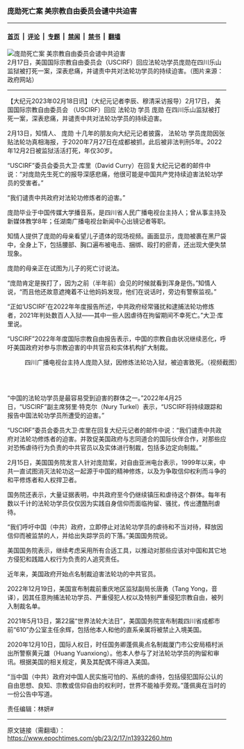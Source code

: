 ### 庞勋死亡案 美宗教自由委员会谴中共迫害

---

#### [首页](../../../..?n13932260) &nbsp;|&nbsp; [评论](../../../../../epoch-comment?n13932260) &nbsp;|&nbsp; [专题](../../../../../epoch-special?n13932260) &nbsp;|&nbsp; [禁闻](../../../../../epoch-news?n13932260) &nbsp;|&nbsp; [禁书](../../../../../books?n13932260) &nbsp;|&nbsp; [翻墙](https://github.com/gfw-breaker/nogfw/blob/master/README.md?n13932260)


<div><img alt="庞勋死亡案 美宗教自由委员会谴中共迫害" class="attachment-djy_600_400 size-djy_600_400 wp-post-image" src="https://i.epochtimes.com/assets/uploads/2023/02/id13932327-1411061403422639-600x400.jpeg"/>
<div class="caption">
 2月17日，美国国际宗教自由委员会（USCIRF）回应法轮功学员庞勋在四川乐山监狱被打死一案，深表悲痛，并谴责中共对法轮功学员的持续迫害。（图片来源：政府网站）
</div></div><hr/><div class="post_content" id="artbody" itemprop="articleBody">
 <!-- article content begin -->
 <p>
  【大纪元2023年02月18日讯】（大纪元记者李辰、穆清采访报导）2月17日，
  <ok href="https://www.epochtimes.com/gb/tag/%E7%BE%8E%E5%9B%BD%E5%9B%BD%E9%99%85%E5%AE%97%E6%95%99%E8%87%AA%E7%94%B1%E5%A7%94%E5%91%98%E4%BC%9A.html">
   美国国际宗教自由委员会
  </ok>
  （USCIRF）回应
  <ok href="https://www.epochtimes.com/gb/tag/%E6%B3%95%E8%BD%AE%E5%8A%9F.html">
   法轮功
  </ok>
  学员
  <ok href="https://www.epochtimes.com/gb/tag/%E5%BA%9E%E5%8B%8B.html">
   庞勋
  </ok>
  在四川乐山监狱被打死一案，深表悲痛，并谴责中共对法轮功学员的持续迫害。
 </p>
 <p>
  2月13日，知情人、
  <ok href="https://www.epochtimes.com/gb/tag/%E5%BA%9E%E5%8B%8B.html">
   庞勋
  </ok>
  十几年的朋友向大纪元记者披露，
  <ok href="https://www.epochtimes.com/gb/tag/%E6%B3%95%E8%BD%AE%E5%8A%9F.html">
   法轮功
  </ok>
  学员庞勋因张贴法轮功真相海报，于2020年7月27日在成都被抓，此后被非法判刑5年。2022年12月2日被监狱活活打死，年仅30岁。
 </p>
 <p>
  “USCIRF”委员会委员大卫‧库里（David Curry）在回复大纪元记者的邮件中说：“对庞勋先生死亡的报导深感悲痛，他很可能是中国共产党持续迫害法轮功学员的受害者。”
 </p>
 <p>
  “我们谴责中共政府对法轮功修炼者的迫害。”
 </p>
 <p>
  庞勋毕业于中国传媒大学播音系，是四川省人民广播电视台主持人；曾从事主持及新媒体教学8年；任湖南广播电视台新闻中心出镜记者等职。
 </p>
 <p>
  知情人提供了庞勋的母亲看望儿子遗体的现场视频。画面显示，庞勋被裹在黑尸袋中，全身上下，包括腰部、胸口遍布被电击、捆绑、殴打的瘀青，还出现大便失禁现象。
 </p>
 <p>
  庞勋的母亲正在试图为儿子的死亡讨说法。
 </p>
 <p>
  “庞勋肯定是挨打了，因为之前（半年前）会见的时候就看到浑身是伤。”知情人说，“而且他还故意遮掩着不让他妈妈发现，他们在说话时，旁边有警察监视。”
 </p>
 <p>
  “正如‘USCIRF’在2022年年度报告所述，中共政府经常骚扰和逮捕法轮功修炼者，2021年判处数百人入狱——其中一些人因虐待在拘留期间不幸死亡。”大卫‧库里说。
 </p>
 <p>
  “USCIRF”2022年年度国际宗教自由报告表示，中国的宗教自由状况继续恶化，呼吁美国政府对参与宗教迫害的中共官员和实体机构扩大制裁。
 </p>
 <figure aria-describedby="caption-attachment-13932530" class="wp-caption aligncenter" id="attachment_13932530" style="width: 600px">
  <ok href="https://i.epochtimes.com/assets/uploads/2023/02/id13932530-FotoJet-4-1-600x338-1.jpeg" target="_blank">
   <img alt="" class="size-large wp-image-13932530" src="https://i.epochtimes.com/assets/uploads/2023/02/id13932530-FotoJet-4-1-600x338-1-600x338.jpeg"/>
  </ok>
  <br/><figcaption class="wp-caption-text" id="caption-attachment-13932530">
   四川广播电视台主持人庞勋入狱，因修炼法轮功入狱，被迫害致死。（视频截图）
  </figcaption><br/>
 </figure><br/>
 <p>
  “中国的法轮功学员是最容易受到迫害的群体之一。”2022年4月25日，“USCIRF”副主席努里‧特克尔（Nury Turkel）表示，“USCIRF将持续跟踪和报告中国法轮功学员所遭受的迫害。”
 </p>
 <p>
  “USCIRF”委员会委员大卫‧库里在回复大纪元记者的邮件中说：“我们谴责中共政府对法轮功修炼者的迫害。并敦促美国政府与志同道合的国际伙伴合作，对那些应对恐怖虐待行为负责的中共官员以及实体进行制裁，包括多边定向制裁。”
 </p>
 <p>
  2月15日，美国国务院发言人针对庞勋案，对自由亚洲电台表示，1999年以来，中共一直试图消灭法轮功这一起源于中国的精神修炼，以及为争取信仰权利而斗争的和平修炼者和人权捍卫者。
 </p>
 <p>
  国务院还表示，大量证据表明，中共政府至今仍继续镇压和虐待这个群体。每年有数以千计的法轮功学员仅仅因为实践自身信仰而面临拘留、骚扰，传出遭酷刑虐待。
 </p>
 <p>
  “我们呼吁中国（中共）政府，立即停止对法轮功学员的虐待和不当对待，释放因信仰而被监禁的人，并给出失踪学员的下落。”美国国务院说。
 </p>
 <p>
  美国国务院表示，继续考虑采用所有合适工具，以推动对那些应该对中国和其它地方侵犯和践踏人权行为负责的人追究责任。
 </p>
 <p>
  近年来，美国政府开始点名制裁迫害法轮功的中共官员。
 </p>
 <p>
  2022年12月19日，美国宣布制裁前重庆地区监狱副局长唐勇（Tang Yong，音译），因其任意拘捕法轮功学员、严重侵犯人权以及特别严重侵犯宗教自由，被列入制裁名单。
 </p>
 <p>
  2021年5月13日，第22届“世界法轮大法日”，美国国务院宣布制裁四川省成都市前“610”办公室主任余辉，包括他本人和他的直系亲属将被禁止入境美国。
 </p>
 <p>
  2020年12月10日，国际人权日，时任国务卿蓬佩奥点名制裁厦门市公安局梧村派出所警察黄元雄（Huang Yuanxiong）。他本人参与了对法轮功学员的拘留和审讯。根据美国的相关规定，黄及其配偶不得进入美国。
 </p>
 <p>
  “当中国（中共）政府对中国人民实施可怕的、系统的虐待，包括侵犯国际公认的自由思想、良知、宗教或信仰自由的权利时，世界不能袖手旁观。”蓬佩奥在当时的一份公告中写道。
 </p>
 <p>
 </p>
 <p>
  责任编辑：林妍#
 </p>
 <!-- article content end -->
 <div id="below_article_ad">
 </div>
</div>


---

原文链接（需翻墙）：https://www.epochtimes.com/gb/23/2/17/n13932260.htm